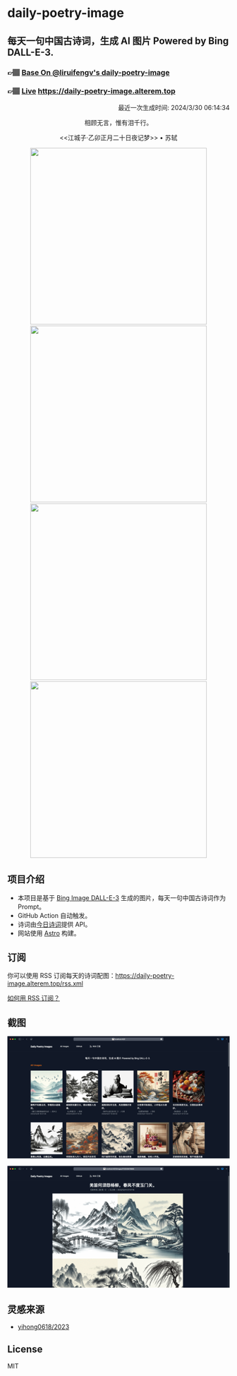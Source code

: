 
# daily-poetry-image

## 每天一句中国古诗词，生成 AI 图片 Powered by Bing DALL-E-3.

### 👉🏽 [Base On @liruifengv's daily-poetry-image](https://github.com/liruifengv/daily-poetry-image)

### 👉🏽 [Live](https://daily-poetry-image.alterem.top/) https://daily-poetry-image.alterem.top

<p align="right">
  最近一次生成时间: 2024/3/30 06:14:34
</p>
<p align="center">
相顾无言，惟有泪千行。
</p>
<p align="center">
<<江城子·乙卯正月二十日夜记梦>> • 苏轼
</p>
<p align="center">
<img src="https://tse4.mm.bing.net/th/id/OIG1.cxAbzEZtVIbrKauVErWL" height="400" width="400" />
<img src="https://tse4.mm.bing.net/th/id/OIG1.kaNh_XU_a89kdxDTgUYH" height="400" width="400" />
<img src="https://tse4.mm.bing.net/th/id/OIG1.Z69x92GOFKX1RLp4Sk7Z" height="400" width="400" />
<img src="https://tse2.mm.bing.net/th/id/OIG1.lT9UI4UoUFnAP9mbJTDz" height="400" width="400" />
</p>

## 项目介绍

-   本项目是基于 [Bing Image DALL-E-3](https://www.bing.com/images/create) 生成的图片，每天一句中国古诗词作为 Prompt。
-   GitHub Action 自动触发。
-   诗词由[今日诗词](https://www.jinrishici.com/)提供 API。
-   网站使用 [Astro](https://astro.build) 构建。

## 订阅

你可以使用 RSS 订阅每天的诗词配图：https://daily-poetry-image.alterem.top/rss.xml

[如何用 RSS 订阅？](https://zhuanlan.zhihu.com/p/55026716)

## 截图

![图片列表](./screenshots/Snipaste_2023-12-28_21-00-26.png)

![图片详情](./screenshots/Snipaste_2023-12-28_21-00-53.png)

## 灵感来源

-   [yihong0618/2023](https://github.com/yihong0618/2023)

## License

MIT
